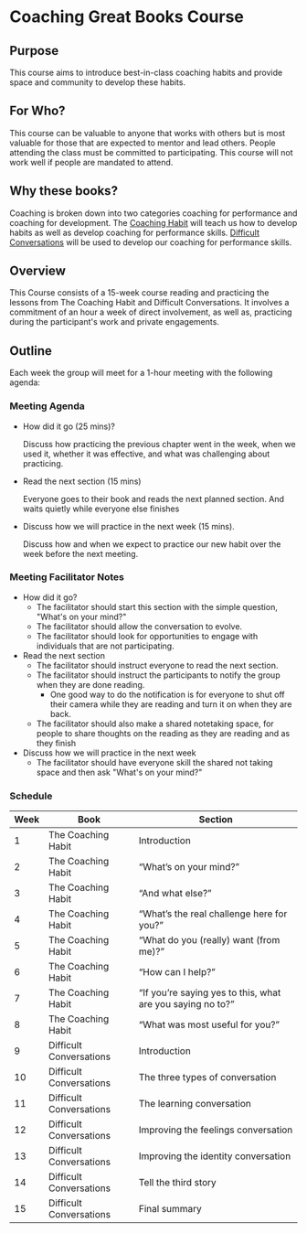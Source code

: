 # Coaching Great Books Course
## Purpose
This course aims to introduce best-in-class coaching habits and provide space and community to develop these habits. 

## For Who?
This course can be valuable to anyone that works with others but is most valuable for those that are expected to mentor and lead others. People attending the class must be committed to participating. This course will not work well if people are mandated to attend.

## Why these books?

Coaching is broken down into two categories coaching for performance and coaching for development. The [Coaching Habit](https://www.goodreads.com/book/show/29342515-the-coaching-habit) will teach us how to develop habits as well as develop coaching for performance skills.  [Difficult Conversations](https://www.goodreads.com/book/show/774088.Difficult_Conversations?ref=nav_sb_ss_1_14) will be used to develop our coaching for performance skills.

## Overview
This Course consists of a 15-week course reading and practicing the lessons from The Coaching Habit and Difficult Conversations.  It involves a commitment of an hour a week of direct involvement, as well as, practicing during the participant's work and private engagements.

## Outline
Each week the group will meet for a 1-hour meeting with the following agenda:

### Meeting Agenda
* How did it go (25 mins)?
    
    Discuss how practicing the previous chapter went in the week, when we used it, whether it was effective, and what was challenging about practicing.

* Read the next section (15 mins)

    Everyone goes to their book and reads the next planned section.  And waits quietly while everyone else finishes

* Discuss how we will practice in the next week (15 mins).
   
   Discuss how and when we expect to practice our new habit over the week before the next meeting.

### Meeting Facilitator Notes
* How did it go?
  * The facilitator should start this section with the simple question, "What's on your mind?" 
  * The facilitator should allow the conversation to evolve.
  * The facilitator should look for opportunities to engage with individuals that are not participating.
* Read the next section
  * The facilitator should instruct everyone to read the next section.
  * The facilitator should instruct the participants to notify the group when they are done reading.
    * One good way to do the notification is for everyone to shut off their camera while they are reading and turn it on when they are back.
  * The facilitator should also make a shared notetaking space, for people to share thoughts on the reading as they are reading and as they finish
* Discuss how we will practice in the next week
  * The facilitator should have everyone skill the shared not taking space and then ask "What's on your mind?" 
### Schedule

| Week   | Book                    | Section                                                    |
| -----  |-------------------------|------------------------------------------------------------|
| 1      | The Coaching Habit      | Introduction                                               |
| 2      | The Coaching Habit      | “What’s on your mind?”                                     |
| 3      | The Coaching Habit      | “And what else?”                                           | 
| 4      | The Coaching Habit      | “What’s the real challenge here for you?”                  |
| 5      | The Coaching Habit      | “What do you (really) want (from me)?”                     |
| 6      | The Coaching Habit      | “How can I help?”                                          |
| 7      | The Coaching Habit      | “If you’re saying yes to this, what are you saying no to?” |
| 8      | The Coaching Habit      | “What was most useful for you?”                            |
| 9      | Difficult Conversations | Introduction                                               |
| 10     | Difficult Conversations | The three types of conversation                            |
| 11     | Difficult Conversations | The learning conversation                                  |
| 12     | Difficult Conversations | Improving the feelings conversation                        |
| 13     | Difficult Conversations | Improving the identity conversation                        |
| 14     | Difficult Conversations | Tell the third story                                       |
| 15     | Difficult Conversations | Final summary                                              |